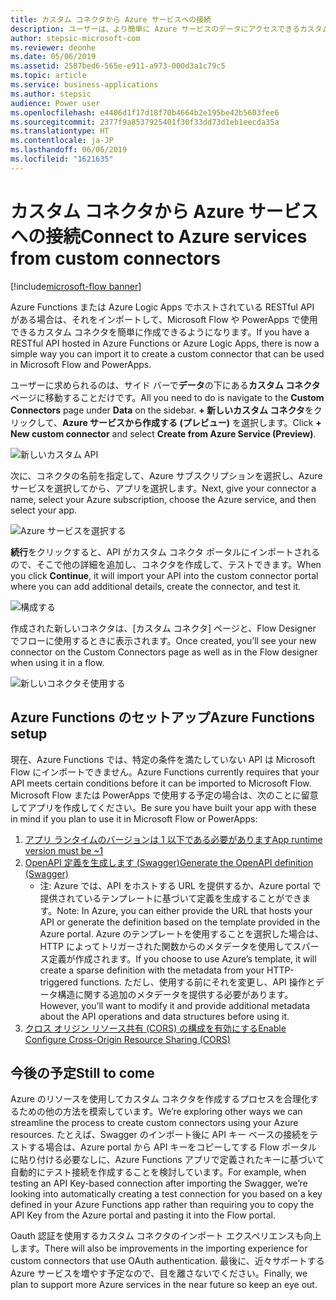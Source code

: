 ```yaml
---
title: カスタム コネクタから Azure サービスへの接続
description: ユーザーは、より簡単に Azure サービスのデータにアクセスできるカスタム コネクタを作成できます。
author: stepsic-microsoft-com
ms.reviewer: deonhe
ms.date: 05/06/2019
ms.assetid: 2587bed6-565e-e911-a973-000d3a1c79c5
ms.topic: article
ms.service: business-applications
ms.author: stepsic
audience: Power user
ms.openlocfilehash: e4406d1f17d18f70b4664b2e195be42b5603fee6
ms.sourcegitcommit: 2377f9a8537925401f30f33dd73d1eb1eecda35a
ms.translationtype: HT
ms.contentlocale: ja-JP
ms.lasthandoff: 06/06/2019
ms.locfileid: "1621635"
---
```

# <a name="connect-to-azure-services-from-custom-connectors"></a><span data-ttu-id="81bec-103">カスタム コネクタから Azure サービスへの接続</span><span class="sxs-lookup"><span data-stu-id="81bec-103">Connect to Azure services from custom connectors</span></span>

[!include[microsoft-flow banner](../includes/microsoft-flow.md)]

<span data-ttu-id="81bec-104">Azure Functions または Azure Logic Apps でホストされている RESTful API がある場合は、それをインポートして、Microsoft Flow や PowerApps で使用できるカスタム コネクタを簡単に作成できるようになります。</span><span class="sxs-lookup"><span data-stu-id="81bec-104">If you have a RESTful API hosted in Azure Functions or Azure Logic Apps, there is now a simple way you can import it to create a custom connector that can be used in Microsoft Flow and PowerApps.</span></span>

<span data-ttu-id="81bec-105">ユーザーに求められるのは、サイド バーで**データ**の下にある**カスタム コネクタ** ページに移動することだけです。</span><span class="sxs-lookup"><span data-stu-id="81bec-105">All you need to do is navigate to the **Custom Connectors** page under **Data** on the sidebar.</span></span> <span data-ttu-id="81bec-106">**+ 新しいカスタム コネクタ**をクリックして、**Azure サービスから作成する (プレビュー)** を選択します。</span><span class="sxs-lookup"><span data-stu-id="81bec-106">Click **+ New custom connector** and select **Create from Azure Service (Preview)**.</span></span>

![新しいカスタム API](media/azure-connectors-1.jpg)

<span data-ttu-id="81bec-108">次に、コネクタの名前を指定して、Azure サブスクリプションを選択し、Azure サービスを選択してから、アプリを選択します。</span><span class="sxs-lookup"><span data-stu-id="81bec-108">Next, give your connector a name, select your Azure subscription, choose the Azure service, and then select your app.</span></span>

![Azure サービスを選択する](media/azure-connectors-2.jpg)

<span data-ttu-id="81bec-110">**続行**をクリックすると、API がカスタム コネクタ ポータルにインポートされるので、そこで他の詳細を追加し、コネクタを作成して、テストできます。</span><span class="sxs-lookup"><span data-stu-id="81bec-110">When you click **Continue**, it will import your API into the custom connector portal where you can add additional details, create the connector, and test it.</span></span>

![構成する](media/azure-connectors-3.jpg)

<span data-ttu-id="81bec-112">作成された新しいコネクタは、[カスタム コネクタ] ページと、Flow Designer でフローに使用するときに表示されます。</span><span class="sxs-lookup"><span data-stu-id="81bec-112">Once created, you’ll see your new connector on the Custom Connectors page as well as in the Flow designer when using it in a flow.</span></span>

![新しいコネクタそ使用する](media/azure-connectors-4.jpg)

## <a name="azure-functions-setup"></a><span data-ttu-id="81bec-114">Azure Functions のセットアップ</span><span class="sxs-lookup"><span data-stu-id="81bec-114">Azure Functions setup</span></span>

<span data-ttu-id="81bec-115">現在、Azure Functions では、特定の条件を満たしていない API は Microsoft Flow にインポートできません。</span><span class="sxs-lookup"><span data-stu-id="81bec-115">Azure Functions currently requires that your API meets certain conditions before it can be imported to Microsoft Flow.</span></span> <span data-ttu-id="81bec-116">Microsoft Flow または PowerApps で使用する予定の場合は、次のことに留意してアプリを作成してください。</span><span class="sxs-lookup"><span data-stu-id="81bec-116">Be sure you have built your app with these in mind if you plan to use it in Microsoft Flow or PowerApps:</span></span>

1.  [<span data-ttu-id="81bec-117">アプリ ランタイムのバージョンは 1 以下である必要があります</span><span class="sxs-lookup"><span data-stu-id="81bec-117">App runtime version must be ~1</span></span>](https://docs.microsoft.com/azure/azure-functions/functions-openapi-definition#set-the-functions-runtime-version)
2.  [<span data-ttu-id="81bec-118">OpenAPI 定義を生成します (Swagger)</span><span class="sxs-lookup"><span data-stu-id="81bec-118">Generate the OpenAPI definition (Swagger)</span></span>](https://docs.microsoft.com/azure/azure-functions/functions-openapi-definition#generate-the-openapi-definition)
    *   <span data-ttu-id="81bec-119">注: Azure では、API をホストする URL を提供するか、Azure portal で提供されているテンプレートに基づいて定義を生成することができます。</span><span class="sxs-lookup"><span data-stu-id="81bec-119">Note: In Azure, you can either provide the URL that hosts your API or generate the definition based on the template provided in the Azure portal.</span></span> <span data-ttu-id="81bec-120">Azure のテンプレートを使用することを選択した場合は、HTTP によってトリガーされた関数からのメタデータを使用してスパース定義が作成されます。</span><span class="sxs-lookup"><span data-stu-id="81bec-120">If you choose to use Azure’s template, it will create a sparse definition with the metadata from your HTTP-triggered functions.</span></span> <span data-ttu-id="81bec-121">ただし、使用する前にそれを変更し、API 操作とデータ構造に関する追加のメタデータを提供する必要があります。</span><span class="sxs-lookup"><span data-stu-id="81bec-121">However, you’ll want to modify it and provide additional metadata about the API operations and data structures before using it.</span></span>
3.  [<span data-ttu-id="81bec-122">クロス オリジン リソース共有 (CORS) の構成を有効にする</span><span class="sxs-lookup"><span data-stu-id="81bec-122">Enable Configure Cross-Origin Resource Sharing (CORS)</span></span>](https://docs.microsoft.com/azure/azure-functions/functions-how-to-use-azure-function-app-settings#cors)

## <a name="still-to-come"></a><span data-ttu-id="81bec-123">今後の予定</span><span class="sxs-lookup"><span data-stu-id="81bec-123">Still to come</span></span>

<span data-ttu-id="81bec-124">Azure のリソースを使用してカスタム コネクタを作成するプロセスを合理化するための他の方法を模索しています。</span><span class="sxs-lookup"><span data-stu-id="81bec-124">We’re exploring other ways we can streamline the process to create custom connectors using your Azure resources.</span></span> <span data-ttu-id="81bec-125">たとえば、Swagger のインポート後に API キー ベースの接続をテストする場合は、Azure portal から API キーをコピーしてする Flow ポータルに貼り付ける必要なしに、Azure Functions アプリで定義されたキーに基づいて自動的にテスト接続を作成することを検討しています。</span><span class="sxs-lookup"><span data-stu-id="81bec-125">For example, when testing an API Key-based connection after importing the Swagger, we’re looking into automatically creating a test connection for you based on a key defined in your Azure Functions app rather than requiring you to copy the API Key from the Azure portal and pasting it into the Flow portal.</span></span>

<span data-ttu-id="81bec-126">Oauth 認証を使用するカスタム コネクタのインポート エクスペリエンスも向上します。</span><span class="sxs-lookup"><span data-stu-id="81bec-126">There will also be improvements in the importing experience for custom connectors that use OAuth authentication.</span></span> <span data-ttu-id="81bec-127">最後に、近々サポートする Azure サービスを増やす予定なので、目を離さないでください。</span><span class="sxs-lookup"><span data-stu-id="81bec-127">Finally, we plan to support more Azure services in the near future so keep an eye out.</span></span>
